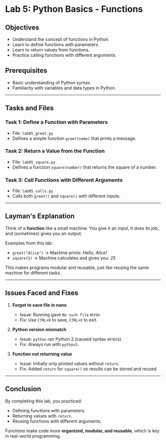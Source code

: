 # Lab 5: Python Basics - Functions

## Objectives
- Understand the concept of functions in Python.
- Learn to define functions with parameters.
- Learn to return values from functions.
- Practice calling functions with different arguments.

## Prerequisites
- Basic understanding of Python syntax.
- Familiarity with variables and data types in Python.

---

## Tasks and Files

### Task 1: Define a Function with Parameters
- File: `lab05_greet.py`
- Defines a simple function `greet(name)` that prints a message.

### Task 2: Return a Value from the Function
- File: `lab05_square.py`
- Defines a function `square(number)` that returns the square of a number.

### Task 3: Call Functions with Different Arguments
- File: `lab05_calls.py`
- Calls both `greet()` and `square()` with different inputs.

---

## Layman's Explanation
Think of a **function** like a small machine. You give it an input, it does its job, and (sometimes) gives you an output.  

Examples from this lab:
- `greet("Alice")` → Machine prints: *Hello, Alice!*  
- `square(5)` → Machine calculates and gives you: *25*  

This makes programs modular and reusable, just like reusing the same machine for different tasks.

---

## Issues Faced and Fixes

1. **Forgot to save file in nano**  
   - Issue: Running gave `No such file` error.  
   - Fix: Use `CTRL+O` to save, `CTRL+X` to exit.  

2. **Python version mismatch**  
   - Issue: `python` ran Python 2 (caused syntax errors).  
   - Fix: Always run with `python3`.  

3. **Function not returning value**  
   - Issue: Initially only printed values without `return`.  
   - Fix: Added `return` for `square()` so results can be stored and reused.  

---

## Conclusion
By completing this lab, you practiced:
- Defining functions with parameters.
- Returning values with `return`.
- Reusing functions with different arguments.  

Functions make code more **organized, modular, and reusable**, which is key in real-world programming.
